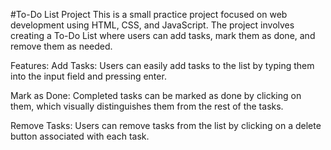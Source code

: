 #To-Do List Project
This is a small practice project focused on web development using HTML, CSS, and JavaScript. The project involves creating a To-Do List where users can add tasks, mark them as done, and remove them as needed.

Features:
Add Tasks: Users can easily add tasks to the list by typing them into the input field and pressing enter.

Mark as Done: Completed tasks can be marked as done by clicking on them, which visually distinguishes them from the rest of the tasks.

Remove Tasks: Users can remove tasks from the list by clicking on a delete button associated with each task.
